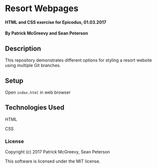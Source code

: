# Resort Webpages

#### HTML and CSS exercise for Epicodus, 01.03.2017

#### By Patrick McGreevy and Sean Peterson

## Description

This repository demonstrates different options for styling a resort website using multiple Git branches.

## Setup

Open `index.html` in web browser

## Technologies Used

HTML

CSS

### License

Copyright (c) 2017 Patrick McGreevy, Sean Peterson

This software is licensed under the MIT license.
